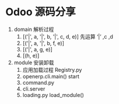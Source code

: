 # Odoo 源码分享

1. domain 解析过程
   1. [('|', a, '|', b, '|', c, d, e)] 先运算 ‘|’ ,c ,d
   2. [('|', a, '|', b, f, e)]
   3. [('|', a, g, e)]
   4. [(h, e)]
2. module 安装卸载
   1. 应用加载过程 Registry.py
   2. openerp.cli.main()   start
   3. command.py
   4. cli.server
   5. loading.py  load_module()
